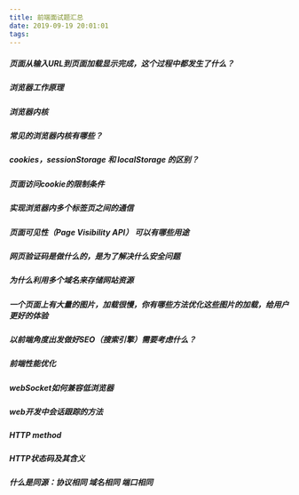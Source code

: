 ```yaml
---
title: 前端面试题汇总
date: 2019-09-19 20:01:01
tags:
---
```


##### 页面从输入URL到页面加载显示完成，这个过程中都发生了什么？
##### 浏览器工作原理
##### 浏览器内核
##### 常见的浏览器内核有哪些？
##### cookies，sessionStorage 和 localStorage 的区别？
##### 页面访问cookie的限制条件
##### 实现浏览器内多个标签页之间的通信
##### 页面可见性（Page Visibility API） 可以有哪些用途
##### 网页验证码是做什么的，是为了解决什么安全问题
##### 为什么利用多个域名来存储网站资源
##### 一个页面上有大量的图片，加载很慢，你有哪些方法优化这些图片的加载，给用户更好的体验
##### 以前端角度出发做好SEO（搜索引擎）需要考虑什么？
##### 前端性能优化
##### webSocket如何兼容低浏览器
##### web开发中会话跟踪的方法
##### HTTP method
##### HTTP状态码及其含义
##### 什么是同源：协议相同 域名相同 端口相同

